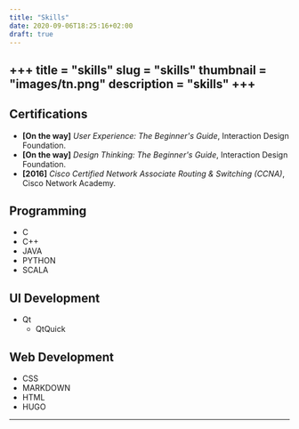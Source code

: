 ```yaml
---
title: "Skills"
date: 2020-09-06T18:25:16+02:00
draft: true
---
```

+++
title = "skills"
slug = "skills"
thumbnail = "images/tn.png"
description = "skills"
+++
---------------------------

## Certifications
* **[On the way]** *User Experience: The Beginner's Guide*, Interaction Design Foundation.
* **[On the way]** *Design Thinking: The Beginner's Guide*, Interaction Design Foundation.
* **[2016]** *Cisco Certified Network Associate Routing & Switching (CCNA)*, Cisco Network Academy.

## Programming
* C
* C++
* JAVA
* PYTHON
* SCALA

## UI Development
* Qt
  * QtQuick

## Web Development
* CSS
* MARKDOWN
* HTML
* HUGO

---------------------------
